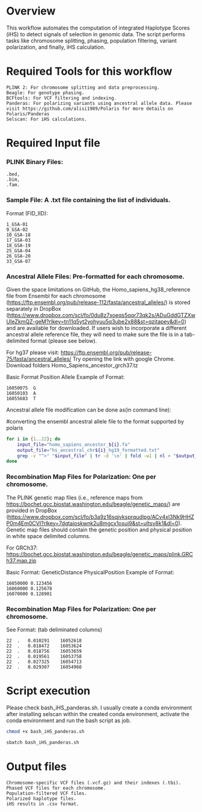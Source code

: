 # Overview
This workflow automates the computation of integrated Haplotype Scores (iHS) to detect signals of selection in genomic data. The script performs tasks like chromosome splitting, phasing, population filtering, variant polarization, and finally, iHS calculation.

# Required Tools for this workflow
```
PLINK 2: For chromosome splitting and data preprocessing.
Beagle: For genotype phasing.
BCFtools: For VCF filtering and indexing.
Panderas: For polarizing variants using ancestral allele data. Please visit https://github.com/alisi1989/Polaris for more details on Polaris/Panderas
Selscan: For iHS calculations.
```

# Required Input file

### PLINK Binary Files: 
```
.bed,
.bim,
.fam.
```
### Sample File: A .txt file containing the list of individuals. 
Format (FID_IID):

```
1_GSA-01
9_GSA-02
10_GSA-18
17_GSA-03
18_GSA-19
25_GSA-04
26_GSA-20
33_GSA-07
```
### Ancestral Allele Files: Pre-formatted for each chromosome.

Given the space limitations on GitHub, the Homo_sapiens_hg38_reference file from Ensembl for each chromosome (https://ftp.ensembl.org/pub/release-112/fasta/ancestral_alleles/) is stored separately in DropBox (https://www.dropbox.com/scl/fo/0du8z7xoeqs5qqr73qk2s/ADuGddGTZXwUIeZkmQZ-geM?rlkey=tn11q5yt2yohyuu5q3ube2x88&st=qzjtapey&dl=0) and are available for downloaded. If users wish to incorporate a different ancestral allele reference file, they will need to make sure the file is in a tab-delimited format (please see below).

For hg37 please visit: https://ftp.ensembl.org/pub/release-75/fasta/ancestral_alleles/
Try opening the link with google Chrome. Download folders Homo_Sapiens_ancestor_grch37.tz

Basic Format
Position  Allele
Example of Format:
```
16050075  G
16050103  A
16055683  T
```
Ancestral allele file modification can be done as(in command line):

#converting the ensembl ancestral allele file to the format supported by polaris

```bash
for i in {1..22}; do
    input_file="homo_sapiens_ancestor_${i}.fa"
    output_file="hs_ancestral_chr${i}_hg19_formatted.txt"
    grep -v "^>" "$input_file" | tr -d '\n' | fold -w1 | nl > "$output_file"
done
```

### Recombination Map Files for Polarization: One per chromosome. 
The PLINK genetic map files (i.e., reference maps from https://bochet.gcc.biostat.washington.edu/beagle/genetic_maps/) are provided in DropBox (https://www.dropbox.com/scl/fo/b3a9z16sqjvksprqudlpg/ACv4xl3Nk9HHZP0m4Em0CVI?rlkey=7dqtaioskwnk2u8mgcx1osui9&st=ultsv8k1&dl=0). Genetic map files should contain the genetic position and physical position in white space delimited columns.

For GRCh37: https://bochet.gcc.biostat.washington.edu/beagle/genetic_maps/plink.GRCh37.map.zip

Basic Format:
GeneticDistance PhysicalPosition
Example of Format:
```
16050000 0.123456   
16060000 0.125678  
16070000 0.128901   
```
### Recombination Map Files for Polarization: One per chromosome. 
See Format: (tab deliminated columns)
```
22	.	0.010291	16052618
22	.	0.018472	16053624
22	.	0.018756	16053659
22	.	0.019561	16053758
22	.	0.027325	16054713
22	.	0.029307	16054960
```
# Script execution

Please check bash_iHS_panderas.sh. I usually create a conda environment after installing selscan within the created conda environment, activate the conda environment and run the bash script as job.

```bash
chmod +x bash_iHS_panderas.sh

sbatch bash_iHS_panderas.sh
```


# Output files
```
Chromosome-specific VCF files (.vcf.gz) and their indexes (.tbi).
Phased VCF files for each chromosome.
Population-filtered VCF files.
Polarized haplotype files.
iHS results in .csv format.
```

